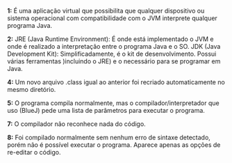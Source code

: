 **1:** É uma aplicação virtual que possibilita que qualquer dispositivo ou sistema operacional com compatibilidade com o JVM interprete qualquer programa Java.

**2:** 
JRE (Java Runtime Environment): É onde está implementado o JVM e onde é realizado a interpretação entre o programa Java e o SO.
JDK (Java Development Kit): Simplificadamente, é o kit de desenvolvimento. Possui várias ferramentas )incluindo o JRE) e o necessário para se programar em Java.

**4:** Um novo arquivo .class igual ao anterior foi recriado automaticamente no mesmo diretório.

**5:** O programa compila normalmente, mas o compilador/interpretador que uso (BlueJ) pede uma lista de parâmetros para executar o programa.

**7:** O compilador não reconhece nada do código.

**8:** Foi compilado normalmente sem nenhum erro de sintaxe detectado, porém não é possível executar o programa. Aparece apenas as opções de re-editar o código.
